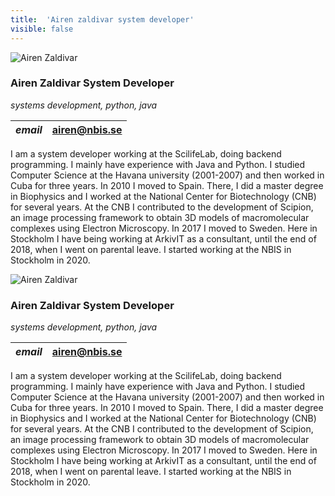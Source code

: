 ```yaml
---
title:  'Airen zaldivar system developer'
visible: false
---
```

    

![Airen Zaldivar](/assets/img/staff/airen-zaldivar.jpg)

###  Airen Zaldivar System Developer

_systems development, python, java_

_email_|  airen@nbis.se  
---|---  
  


I am a system developer working at the ScilifeLab, doing backend programming. I mainly have experience with Java and Python. I studied Computer Science at the Havana university (2001-2007) and then worked in Cuba for three years. In 2010 I moved to Spain. There, I did a master degree in Biophysics and I worked at the National Center for Biotechnology (CNB) for several years. At the CNB I contributed to the development of Scipion, an image processing framework to obtain 3D models of macromolecular complexes using Electron Microscopy. In 2017 I moved to Sweden. Here in Stockholm I have being working at ArkivIT as a consultant, until the end of 2018, when I went on parental leave. I started working at the NBIS in Stockholm in 2020.

![Airen Zaldivar](/assets/img/staff/airen-zaldivar.jpg)

###  Airen Zaldivar System Developer

_systems development, python, java_

_email_|  airen@nbis.se  
---|---  
  


I am a system developer working at the ScilifeLab, doing backend programming. I mainly have experience with Java and Python. I studied Computer Science at the Havana university (2001-2007) and then worked in Cuba for three years. In 2010 I moved to Spain. There, I did a master degree in Biophysics and I worked at the National Center for Biotechnology (CNB) for several years. At the CNB I contributed to the development of Scipion, an image processing framework to obtain 3D models of macromolecular complexes using Electron Microscopy. In 2017 I moved to Sweden. Here in Stockholm I have being working at ArkivIT as a consultant, until the end of 2018, when I went on parental leave. I started working at the NBIS in Stockholm in 2020.
